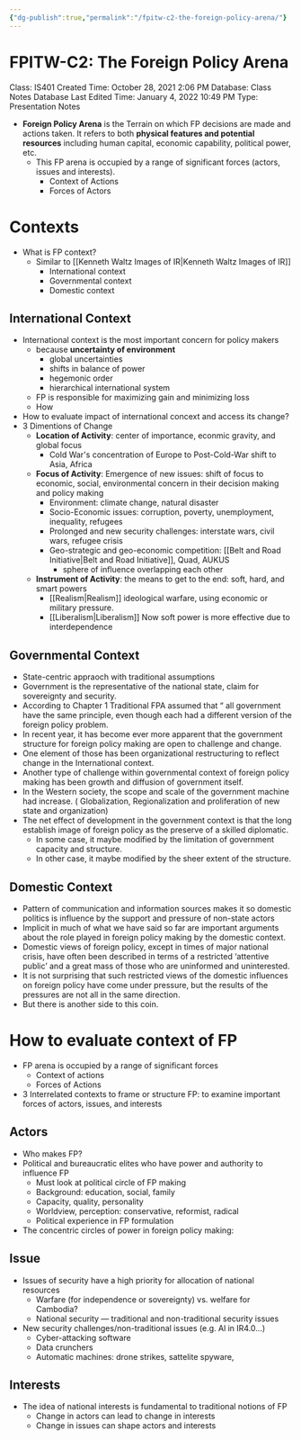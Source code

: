 ```yaml
---
{"dg-publish":true,"permalink":"/fpitw-c2-the-foreign-policy-arena/"}
---
```


# FPITW-C2: The Foreign Policy Arena

Class: IS401
Created Time: October 28, 2021 2:06 PM
Database: Class Notes Database
Last Edited Time: January 4, 2022 10:49 PM
Type: Presentation Notes

- **Foreign Policy Arena** is the Terrain on which FP decisions are made and actions taken. It refers to both **physical features and potential resources** including human capital, economic capability, political power, etc.
    - This FP arena is occupied by a range of significant forces (actors, issues and interests).
        - Context of Actions
        - Forces of Actors

# Contexts

- What is FP context?
    - Similar to [[Kenneth Waltz Images of IR\|Kenneth Waltz Images of IR]]
        - International context
        - Governmental context
        - Domestic context

## International Context

- International context is the most important concern for policy makers
    - because **uncertainty of environment**
        - global uncertainties
        - shifts in balance of power
        - hegemonic order
        - hierarchical international system
    - FP is responsible for maximizing gain and minimizing loss
    - How
- How to evaluate impact of international concext and access its change?
- 3 Dimentions of Change
    - **Location of Activity**: center of importance, econmic gravity, and global focus
        - Cold War's concentration of Europe to Post-Cold-War shift to Asia, Africa
    - **Focus of Activity**: Emergence of new issues: shift of focus to economic, social, environmental concern in their decision making and policy making
        - Environment: climate change, natural disaster
        - Socio-Economic issues: corruption, poverty, unemployment, inequality, refugees
        - Prolonged and new security challenges: interstate wars, civil wars, refugee crisis
        - Geo-strategic and geo-economic competition: [[Belt and Road Initiative\|Belt and Road Initiative]], Quad, AUKUS
            - sphere of influence overlapping each other
    - **Instrument of Activity**: the means to get to the end: soft, hard, and smart powers
        - [[Realism\|Realism]] ideological warfare, using economic or military pressure.
        - [[Liberalism\|Liberalism]] Now soft power is more effective due to interdependence

## Governmental Context

- State-centric appraoch with traditional assumptions
- Government is the representative of the national state, claim for sovereignty and security.
- According to Chapter 1 Traditional FPA assumed that “ all government have the same principle, even though each had a different version of the foreign policy problem.
- In recent year, it has become ever more apparent that the government structure for foreign policy making are open to challenge and change.
- One element of those has been organizational restructuring to reflect change in the International context.
- Another type of challenge within governmental context of foreign policy making has been growth and diffusion of government itself.
- In the Western society, the scope and scale of the government machine had increase. ( Globalization, Regionalization and proliferation of new state and organization)
- The net effect of development in the government context is that the long establish image of foreign policy as the preserve of a skilled diplomatic.
    - In some case, it maybe modified by the limitation of government capacity and structure.
    - In other case, it maybe modified by the sheer extent of the structure.

## Domestic Context

- Pattern of communication and information sources makes it so domestic politics is influence by the support and pressure of non-state actors
- Implicit in much of what we have said so far are important arguments about the role played in foreign policy making by the domestic context.
- Domestic views of foreign policy, except in times of major national crisis, have often been described in terms of a restricted ‘attentive public’ and a great mass of those who are uninformed and uninterested.
- It is not surprising that such restricted views of the domestic influences on foreign policy have come under pressure, but the results of the pressures are not all in the same direction.
- But there is another side to this coin.

# How to evaluate context of FP

- FP arena is occupied by a range of significant forces
    - Context of actions
    - Forces of Actions
- 3 Interrelated contexts to frame or structure FP: to examine important forces of actors, issues, and interests

## Actors

- Who makes FP?
- Political and bureaucratic elites who have power and authority to influence FP
    - Must look at political circle of FP making
    - Background: education, social, family
    - Capacity, quality, personality
    - Worldview, perception: conservative, reformist, radical
    - Political experience in FP formulation
- The concentric circles of power in foreign policy making:

## Issue

- Issues of security have a high priority for allocation of national resources
    - Warfare (for independence or sovereignty) vs. welfare for Cambodia?
    - National security — traditional and non-traditional security issues
- New security challenges/non-traditional issues (e.g. Al in IR4.0...)
    - Cyber-attacking software
    - Data crunchers
    - Automatic machines: drone strikes, sattelite spyware,

## Interests

- The idea of national interests is fundamental to traditional notions of FP
    - Change in actors can lead to change in interests
    - Change in issues can shape actors and interests